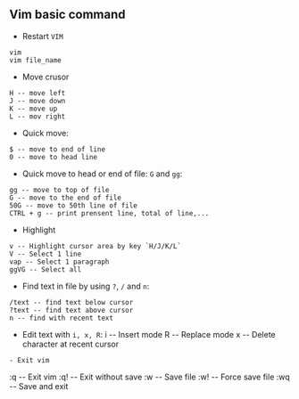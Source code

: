 ## Vim basic command
- Restart `VIM`
```
vim
vim file_name
```
- Move crusor
```
H -- move left
J -- move down
K -- move up
L -- mov right
```
- Quick move: 
```
$ -- move to end of line
0 -- move to head line
```
- Quick move to head or end of file: `G` and `gg`:
```
gg -- move to top of file
G -- move to the end of file
50G -- move to 50th line of file
CTRL + g -- print prensent line, total of line,...
```
- Highlight
```
v -- Highlight cursor area by key `H/J/K/L`
V -- Select 1 line
vap -- Select 1 paragraph
ggVG -- Select all
```
- Find text in file  by using `?`, `/` and `n`:
```
/text -- find text below cursor
?text -- find text above cursor
n -- find with recent text
```
- Edit text with `i, x, R`:
i -- Insert mode
R  -- Replace mode
x -- Delete character at recent cursor
```
- Exit vim
```
:q -- Exit vim
:q! -- Exit without save
:w -- Save file
:w! -- Force save file
:wq -- Save and exit
```
